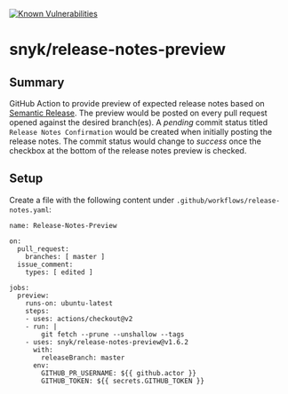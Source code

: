 [![Known Vulnerabilities](https://snyk.io/test/github/snyk/release-notes-preview/badge.svg?targetFile=package.json)](https://snyk.io/test/github/snyk/release-notes-preview?targetFile=package.json)

# snyk/release-notes-preview #

## Summary ##

GitHub Action to provide preview of expected release notes based on [Semantic Release](https://github.com/semantic-release/semantic-release).
The preview would be posted on every pull request opened against the desired branch(es).
A _pending_ commit status titled `Release Notes Confirmation` would be created when initially posting the release notes.
The commit status would change to _success_ once the checkbox at the bottom of the release notes preview is checked.

## Setup ##

Create a file with the following content under `.github/workflows/release-notes.yaml`:

```
name: Release-Notes-Preview

on:
  pull_request:
    branches: [ master ]
  issue_comment:
    types: [ edited ]

jobs:
  preview:
    runs-on: ubuntu-latest
    steps:
    - uses: actions/checkout@v2
    - run: |
        git fetch --prune --unshallow --tags
    - uses: snyk/release-notes-preview@v1.6.2
      with:
        releaseBranch: master
      env:
        GITHUB_PR_USERNAME: ${{ github.actor }}
        GITHUB_TOKEN: ${{ secrets.GITHUB_TOKEN }}
```
